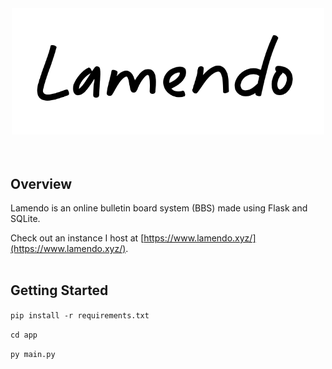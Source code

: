 <div style="text-align:center">
    <img src="app/static/lamendo.png" alt="Lamendo" width="500"/>
</div>
<br>
<br>

## Overview

Lamendo is an online bulletin board system (BBS) made using Flask and SQLite.

Check out an instance I host at [https://www.lamendo.xyz/](https://www.lamendo.xyz/).
<br>
<br>


## Getting Started

`pip install -r requirements.txt`

`cd app`

`py main.py`
